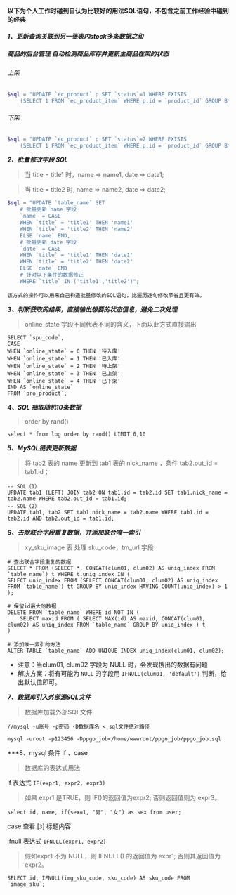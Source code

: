 
#### 以下为个人工作时碰到自认为比较好的用法SQL语句，不包含之前工作经验中碰到的经典

***1、更新查询关联到另一张表内stock多条数据之和***

##### 商品的后台管理 自动检测商品库存并更新主商品在架的状态

###### 上架
```php
$sql = "UPDATE `ec_product` p SET `status`=1 WHERE EXISTS 
	(SELECT 1 FROM `ec_product_item` WHERE p.id = `product_id` GROUP BY `product_id` HAVING SUM(stock)>0) AND `status`=2";
```

###### 下架
```php
$sql = "UPDATE `ec_product` p SET `status`=2 WHERE EXISTS 
	(SELECT 1 FROM `ec_product_item` WHERE p.id = `product_id` GROUP BY `product_id` HAVING SUM(stock)=0) AND `status`=1";
```

***2、批量修改字段 SQL***

> 当 title = title1 时，name => name1, date => date1;

> 当 title = title2 时, name => name2, date => date2;

```php
$sql = "UPDATE `table_name` SET 
	# 批量更新 name 字段
	`name` = CASE
	WHEN `title` = 'title1' THEN 'name1'
	WHEN `title` = 'title2' THEN 'name2'
	ELSE `name` END,
	# 批量更新 date 字段
	`date` = CASE
	WHEN `title` = 'title1' THEN 'date1'
	WHEN `title` = 'title2' THEN 'date2'
	ELSE `date` END
	# 针对以下条件的数据修正
	WHERE `title` IN ('title1','title2')";
```

    该方式的操作可以用来自己构造批量修改的SQL语句，比遍历逐句修改节省且更有效。

***3、判断获取的结果，直接输出想要的状态信息，避免二次处理***

> online_state 字段不同代表不同的含义，下面以此方式直接输出

```mysql
SELECT `spu_code`, 
CASE 
WHEN `online_state` = 0 THEN '待入库' 
WHEN `online_state` = 1 THEN '已入库' 
WHEN `online_state` = 2 THEN '待上架' 
WHEN `online_state` = 3 THEN '已上架' 
WHEN `online_state` = 4 THEN '已下架' 
END AS `online_state` 
FROM `pro_product`;
```

***4、SQL 抽取随机10条数据***

> order by rand()

```mysql
select * from log order by rand() LIMIT 0,10
```

***5、MySQL链表更新数据***

> 将 tab2 表的 name 更新到 tab1 表的 nick_name ，条件 tab2.out_id = tab1.id；

```mysql
-- SQL（1）
UPDATE tab1 (LEFT) JOIN tab2 ON tab1.id = tab2.id SET tab1.nick_name = tab2.name WHERE tab2.out_id = tab1.id;
-- SQL（2）
UPDATE tab1, tab2 SET tab1.nick_name = tab2.name WHERE tab1.id = tab2.id AND tab2.out_id = tab1.id;
```

***6、去除联合字段重复数据，并添加联合唯一索引***

> xy_sku_image 表 处理 sku_code，tm_url 字段
```mysql
# 查出联合字段重复的数据
SELECT * FROM (SELECT *, CONCAT(clum01, clum02) AS uniq_index FROM `table_name`) t WHERE t.uniq_index IN (
SELECT uniq_index FROM (SELECT CONCAT(clum01, clum02) AS uniq_index FROM `table_name`) tt GROUP BY uniq_index HAVING COUNT(uniq_index) > 1
);

# 保留id最大的数据
DELETE FROM `table_name` WHERE id NOT IN (
	SELECT maxid FROM ( SELECT MAX(id) AS maxid, CONCAT(clum01, clum02) AS uniq_index FROM `table_name` GROUP BY uniq_index ) t
)

# 添加唯一索引的方法
ALTER TABLE `table_name` ADD UNIQUE INDEX uniq_index(clum01, clum02); 
```

* 注意：当clum01, clum02 字段为 NULL 时，会发现搜出的数据有问题
* 解决方案：将有可能为 `NULL` 的字段用 `IFNULL(clum01, 'default')` 判断，给出默认值即可。

***7、数据库引入外部源SQL文件***

> 数据库加载外部SQL文件

```
//mysql -u账号 -p密码 -D数据库名 < sql文件绝对路径

mysql -uroot -p123456 -Dppgo_job</home/wwwroot/ppgo_job/ppgo_job.sql
```
***8、mysql 条件 if 、case

> 数据库的表达式用法

if 表达式 `IF(expr1, expr2, expr3)` 

> 如果 expr1 是TRUE，则 IF()的返回值为expr2; 否则返回值则为 expr3。
```mysql
select id, name, if(sex=1, "男", "女") as sex from user;
```
case 查看 [`3`] 标题内容

ifnull 表达式 `IFNULL(expr1, expr2)`

> 假如expr1 不为 NULL，则 IFNULL() 的返回值为 expr1; 否则其返回值为 expr2。
```mysql
SELECT id, IFNULL(img_sku_code, sku_code) AS sku_code FROM `image_sku`;
```

